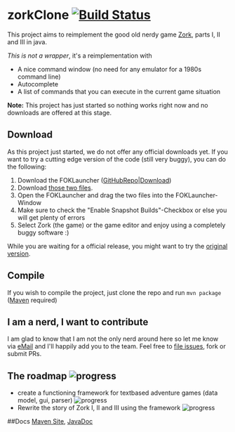 # zorkClone [![Build Status](https://travis-ci.org/vatbub/zorkClone.svg?branch=master)](https://travis-ci.org/vatbub/zorkClone)
This project aims to reimplement the good old nerdy game [Zork](https://en.wikipedia.org/wiki/Zork), parts I, II and III in java. 

*This is not a wrapper*, it's a reimplementation with
- A nice command window (no need for any emulator for a 1980s command line)
- Autocomplete
- A list of commands that you can execute in the current game situation

**Note:** This project has just started so nothing works right now and no downloads are offered at this stage.

## Download
As this project just started, we do not offer any official downloads yet. If you want to try a cutting edge version of the code (still very buggy), you can do the following:
  1. Download the FOKLauncher ([GitHubRepo](https://github.com/vatbub/fokLauncher)|[Download](https://bintray.com/vatbub/fokprojectsReleases/foklauncher#downloads))
  2. Download [those two files](https://github.com/vatbub/zorkClone/tree/master/foklauncher_info).
  3. Open the FOKLauncher and drag the two files into the FOKLauncher-Window
  4. Make sure to check the "Enable Snapshot Builds"-Checkbox or else you will get plenty of errors
  5. Select Zork (the game) or the game editor and enjoy using a completely buggy software :)

While you are waiting for a official release, you might want to try the [original version](https://www.infocom-if.org/downloads/downloads.html).

## Compile
If you wish to compile the project, just clone the repo and run `mvn package` ([Maven](http://maven.apache.org/) required)

## I am a nerd, I want to contribute
I am glad to know that I am not the only nerd around here so let me know via [eMail](mailto:vatbub123@googlemail.com) and I'll happily add you to the team.
Feel free to [file issues](https://github.com/vatbub/zorkClone/issues/new), fork or submit PRs.

## The roadmap ![progress](https://img.shields.io/badge/overall_progress-20%25-orange.svg)
- create a functioning framework for textbased adventure games (data model, gui, parser) ![progress](https://img.shields.io/badge/progress-40%25-yellow.svg)
- Rewrite the story of Zork I, II and III using the framework ![progress](https://img.shields.io/badge/progress-0%25-red.svg)


##Docs
[Maven Site](http://vatbubmvnsites.s3-website-us-west-2.amazonaws.com/zorkClone/1.1-SNAPSHOT/site/zorkClone/), [JavaDoc](http://vatbubmvnsites.s3-website-us-west-2.amazonaws.com/zorkClone/1.1-SNAPSHOT/site/zorkClone/apidocs/index.html)
